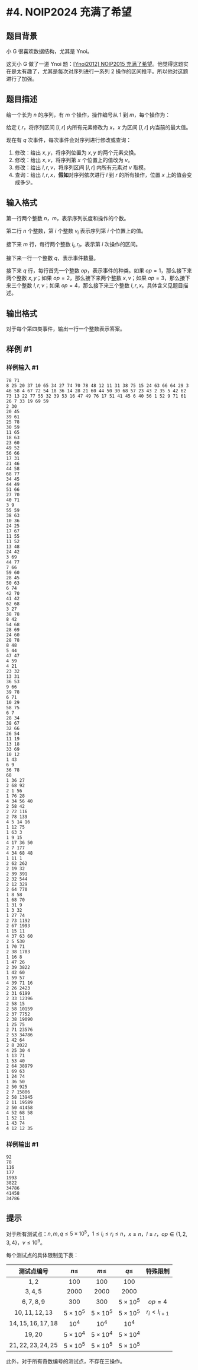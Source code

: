 # #4. NOIP2024 充满了希望

## 题目背景

小 G 很喜欢数据结构，尤其是 Ynoi。

这天小 G 做了一道 Ynoi 题：[[Ynoi2012] NOIP2015 充满了希望](https://www.luogu.com.cn/problem/P5524)。他觉得这题实在是太有趣了，尤其是每次对序列进行一系列 2 操作的区间推平。所以他对这题进行了加强。

## 题目描述

给一个长为 $n$ 的序列，有 $m$ 个操作，操作编号从 $1$ 到 $m$，每个操作为：

给定 $l,r$，将序列区间 $[l,r]$ 内所有元素修改为 $x$，$x$ 为区间 $[l,r]$ 内当前的最大值。

现在有 $q$ 次事件，每次事件会对序列进行修改或查询：

1. 修改：给出 $x,y$，将序列位置为 $x,y$ 的两个元素交换。
2. 修改：给出 $x,v$，将序列第 $x$ 个位置上的值改为 $v$。
3. 修改：给出 $l,r,v$，将序列区间 $[l,r]$ 内所有元素对 $v$ 取模。
4. 查询：给出 $l,r,x$，**假如**对序列依次进行 $l$ 到 $r$ 的所有操作，位置 $x$ 上的值会变成多少。

## 输入格式

第一行两个整数 $n$，$m$，表示序列长度和操作的个数。
	
第二行 $n$ 个整数，第 $i$ 个整数 $v_i$ 表示序列第 $i$ 个位置上的值。

接下来 $m$ 行，每行两个整数 $l_i,r_i$，表示第 $i$ 次操作的区间。
	
接下来一行一个整数 $q$，表示事件数量。
	
接下来 $q$ 行，每行首先一个整数 $op$，表示事件的种类。如果 $op = 1$，那么接下来两个整数 $x,y$；如果 $op = 2$，那么接下来两个整数 $x,v$；如果 $op = 3$，那么接下来三个整数 $l,r,v$；如果 $op=4$，那么接下来三个整数 $l,r,x$。具体含义见题目描述。

## 输出格式

对于每个第四类事件，输出一行一个整数表示答案。

## 样例 #1

### 样例输入 #1

```
78 71
8 25 20 37 10 65 34 27 74 70 78 48 12 11 31 38 75 15 24 63 66 64 29 3 46 58 4 67 72 54 18 36 14 28 21 60 44 50 30 68 57 23 43 2 35 5 42 62 73 13 22 77 55 32 39 53 16 47 49 76 17 51 41 45 6 40 56 1 52 9 71 61 26 7 33 19 69 59
2 30
20 45
39 61
25 78
30 59
11 65
18 63
23 60
49 52
56 66
17 31
21 46
44 58
68 77
34 45
44 49
51 66
27 70
40 71
3 9
55 59
38 63
10 36
24 25
17 67
11 55
11 52
13 48
24 42
3 69
44 77
7 66
59 60
28 45
50 63
6 74
42 70
41 42
62 68
3 27
38 78
8 42
54 68
28 69
24 60
28 78
8 48
5 44
47 47
4 59
4 21
23 32
13 31
36 53
9 66
39 78
6 71
10 29
58 75
6 7
28 34
38 67
32 66
26 54
11 19
13 18
33 69
10 12
1 43
6 9
36 78
68
1 36 27
2 68 92
2 1 56
1 76 28
4 34 56 40
2 58 42
2 72 116
2 78 139
4 5 14 16
1 12 75
1 63 3
1 9 15
4 17 36 50
2 7 177
4 34 68 48
1 11 1
2 62 262
2 19 32
2 39 391
2 32 544
2 12 329
2 64 770
1 8 58
1 68 70
1 31 9
1 3 32
1 27 74
2 73 1192
2 67 1993
1 15 11
4 37 63 60
2 5 530
1 70 71
2 38 1703
1 16 8
1 47 26
2 39 3822
1 42 60
1 59 57
4 39 71 16
2 26 2423
2 31 6199
2 33 12396
2 58 15
2 58 10159
2 37 7752
2 38 19090
1 25 75
2 71 23576
2 53 34786
1 42 64
2 8 2022
4 25 30 4
1 13 71
1 53 40
2 64 38979
1 69 63
1 24 74
1 36 50
2 50 925
2 7 15806
2 58 13945
2 11 19589
2 50 41458
4 52 68 58
1 52 11
1 43 74
4 12 12 35
```

### 样例输出 #1

```
92
78
116
177
1993
3822
34786
41458
34786
```

## 提示

对于所有测试点：$n, m, q \leq 5 \times 10 ^ 5$，$1\leq l_i \leq r_i \leq n$，$x \leq n$，$l \leq r$，$op\in \{1, 2,3,4\}$，$v \leq 10 ^ 9$。
	
每个测试点的具体限制见下表：

|测试点编号| $n\leq$ | $m\leq$ | $q\leq$ | 特殊限制 |
| :----: | :----: | :----: | :----: | :----: |
| $1,2$ | $100$ | $100$ | $100$ |      |
| $3,4,5$ | $2000$ | $2000$ | $2000$ |      |
| $6,7,8,9$ | $300$ | $300$ | $5 \times 10 ^ 5$ | $op = 4$ |
| $10,11,12,13$ | $5 \times 10 ^ 5$ | $5 \times 10 ^ 5$ | $5 \times 10 ^ 5$ | $r_i < l_{i + 1}$ |
| $14,15,16,17,18$ | $10 ^ 4$ | $10 ^ 4$ | $10 ^ 4$ |      |
| $19,20$ | $5 \times 10 ^ 4$ | $5 \times 10 ^ 4$ | $5 \times 10 ^ 4$ |      |
| $21,22,23,24,25$ | $5 \times 10 ^ 5$ | $5 \times 10 ^ 5$ | $5 \times 10 ^ 5$ |      |

此外，对于所有奇数编号的测试点，不存在三操作。